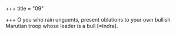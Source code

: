 +++
title = "09"

+++
O you who rain unguents, present oblations to your own bullish  Marutian troop
whose leader is a bull [=Indra].